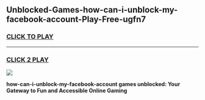 
## Unblocked-Games-how-can-i-unblock-my-facebook-account-Play-Free-ugfn7
<h3>
<a href="https://premium76.site?title=how-can-i-unblock-my-facebook-account&ref=12A">CLICK TO PLAY</a></h3>
<hr>

<h3>
<a href="https://premium76.site?title=how-can-i-unblock-my-facebook-account&ref=12A">CLICK 2 PLAY</a>
  
</h3>

<a href="https://premium76.site?title=how-can-i-unblock-my-facebook-account&ref=12A"><img src="https://clearcache.store/games.png"></a>


**how-can-i-unblock-my-facebook-account games unblocked: Your Gateway to Fun and Accessible Online Gaming**
